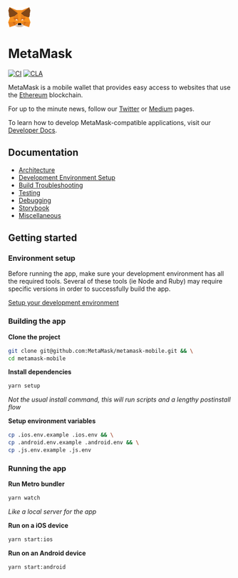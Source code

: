 ![MetaMask logo](logo.png?raw=true)

# MetaMask

[![CI](https://github.com/MetaMask/metamask-mobile/actions/workflows/ci.yml/badge.svg?branch=main)](https://github.com/MetaMask/metamask-mobile/actions/workflows/ci.yml) [![CLA](https://github.com/MetaMask/metamask-mobile/actions/workflows/cla.yml/badge.svg?branch=main)](https://github.com/MetaMask/metamask-mobile/actions/workflows/cla.yml)

MetaMask is a mobile wallet that provides easy access to websites that use the [Ethereum](https://ethereum.org/) blockchain.

For up to the minute news, follow our [Twitter](https://twitter.com/metamask) or [Medium](https://medium.com/metamask) pages.

To learn how to develop MetaMask-compatible applications, visit our [Developer Docs](https://docs.metamask.io).

## Documentation

- [Architecture](./docs/readme/architecture.md)
- [Development Environment Setup](./docs/readme/environment.md)
- [Build Troubleshooting](./docs/readme/troubleshooting.md)
- [Testing](./docs/readme/testing.md)
- [Debugging](./docs/readme/debugging.md)
- [Storybook](./docs/readme/storybook.md)
- [Miscellaneous](./docs/readme/miscellaneous.md)

## Getting started

### Environment setup

Before running the app, make sure your development environment has all the required tools. Several of these tools (ie Node and Ruby) may require specific versions in order to successfully build the app.

[Setup your development environment](./docs/readme/environment.md)

### Building the app

**Clone the project**
```bash
git clone git@github.com:MetaMask/metamask-mobile.git && \
cd metamask-mobile
```

**Install dependencies**

```bash
yarn setup
```

_Not the usual install command, this will run scripts and a lengthy postinstall flow_

**Setup environment variables**
```bash
cp .ios.env.example .ios.env && \
cp .android.env.example .android.env && \
cp .js.env.example .js.env
```

### Running the app

**Run Metro bundler**
```bash
yarn watch
```
_Like a local server for the app_

**Run on a iOS device**
```bash
yarn start:ios 
```

**Run on an Android device**
```bash
yarn start:android
```
